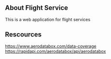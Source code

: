 
## About Flight Service

This is a web application for flight services


## Rescources 

https://www.aerodatabox.com/data-coverage
https://rapidapi.com/aerodatabox/api/aerodatabox

